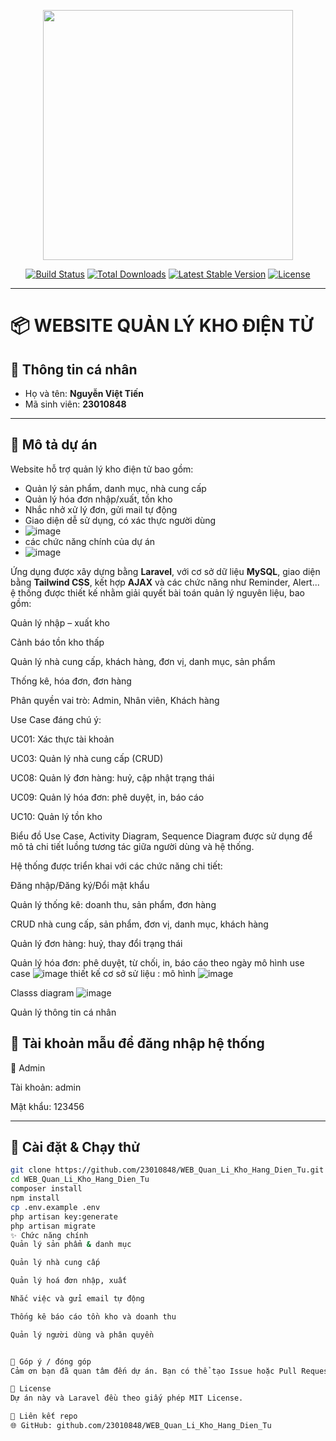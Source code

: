 <p align="center">
  <a href="https://laravel.com" target="_blank">
    <img src="https://raw.githubusercontent.com/laravel/art/master/logo-lockup/5%20SVG/2%20CMYK/1%20Full%20Color/laravel-logolockup-cmyk-red.svg" width="400">
  </a>
</p>

<p align="center">
  <a href="https://travis-ci.org/laravel/framework"><img src="https://travis-ci.org/laravel/framework.svg" alt="Build Status"></a>
  <a href="https://packagist.org/packages/laravel/framework"><img src="https://img.shields.io/packagist/dt/laravel/framework" alt="Total Downloads"></a>
  <a href="https://packagist.org/packages/laravel/framework"><img src="https://img.shields.io/packagist/v/laravel/framework" alt="Latest Stable Version"></a>
  <a href="https://packagist.org/packages/laravel/framework"><img src="https://img.shields.io/packagist/l/laravel/framework" alt="License"></a>
</p>

---

# 📦 WEBSITE QUẢN LÝ KHO ĐIỆN TỬ

## 👤 Thông tin cá nhân

- Họ và tên: **Nguyễn Việt Tiến**  
- Mã sinh viên: **23010848**

---

## 📝 Mô tả dự án

Website hỗ trợ quản lý kho điện tử bao gồm:
- Quản lý sản phẩm, danh mục, nhà cung cấp
- Quản lý hóa đơn nhập/xuất, tồn kho
- Nhắc nhở xử lý đơn, gửi mail tự động
- Giao diện dễ sử dụng, có xác thực người dùng
- ![image](https://github.com/user-attachments/assets/0908c59f-b105-4799-9b8b-3c661539e7d8)
- các chức năng chính của dự án
- ![image](https://github.com/user-attachments/assets/de9565dd-dfe2-46b9-923c-f93ced31432e)


Ứng dụng được xây dựng bằng **Laravel**, với cơ sở dữ liệu **MySQL**, giao diện bằng **Tailwind CSS**, kết hợp **AJAX** và các chức năng như Reminder, Alert...
ệ thống được thiết kế nhằm giải quyết bài toán quản lý nguyên liệu, bao gồm:

Quản lý nhập – xuất kho

Cảnh báo tồn kho thấp

Quản lý nhà cung cấp, khách hàng, đơn vị, danh mục, sản phẩm

Thống kê, hóa đơn, đơn hàng

Phân quyền vai trò: Admin, Nhân viên, Khách hàng

Use Case đáng chú ý:

UC01: Xác thực tài khoản

UC03: Quản lý nhà cung cấp (CRUD)

UC08: Quản lý đơn hàng: huỷ, cập nhật trạng thái

UC09: Quản lý hóa đơn: phê duyệt, in, báo cáo

UC10: Quản lý tồn kho

Biểu đồ Use Case, Activity Diagram, Sequence Diagram được sử dụng để mô tả chi tiết luồng tương tác giữa người dùng và hệ thống.

Hệ thống được triển khai với các chức năng chi tiết:

Đăng nhập/Đăng ký/Đổi mật khẩu

Quản lý thống kê: doanh thu, sản phẩm, đơn hàng

CRUD nhà cung cấp, sản phẩm, đơn vị, danh mục, khách hàng

Quản lý đơn hàng: huỷ, thay đổi trạng thái

Quản lý hóa đơn: phê duyệt, từ chối, in, báo cáo theo ngày
mô hình use case 
![image](https://github.com/user-attachments/assets/a583e9df-6711-4cd2-b99d-4d354097f3c5)
thiết kế cơ sở sử liệu : 
mô hình 
![image](https://github.com/user-attachments/assets/630638fd-e218-41ee-949e-d3b59aee5817)

Classs diagram
![image](https://github.com/user-attachments/assets/36f672cb-8b7d-408c-942b-64209323e2a8)


Quản lý thông tin cá nhân

## 🔐 Tài khoản mẫu để đăng nhập hệ thống

🔑 Admin

Tài khoản: admin

Mật khẩu: 123456


---

## 🚀 Cài đặt & Chạy thử

```bash
git clone https://github.com/23010848/WEB_Quan_Li_Kho_Hang_Dien_Tu.git
cd WEB_Quan_Li_Kho_Hang_Dien_Tu
composer install
npm install
cp .env.example .env
php artisan key:generate
php artisan migrate
✨ Chức năng chính
Quản lý sản phẩm & danh mục

Quản lý nhà cung cấp

Quản lý hoá đơn nhập, xuất

Nhắc việc và gửi email tự động

Thống kê báo cáo tồn kho và doanh thu

Quản lý người dùng và phân quyền


🤝 Góp ý / đóng góp
Cảm ơn bạn đã quan tâm đến dự án. Bạn có thể tạo Issue hoặc Pull Request nếu muốn đóng góp thêm tính năng hoặc báo lỗi.

📜 License
Dự án này và Laravel đều theo giấy phép MIT License.

🔗 Liên kết repo
🌐 GitHub: github.com/23010848/WEB_Quan_Li_Kho_Hang_Dien_Tu
